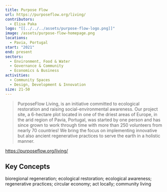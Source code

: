```yaml
---
title: Purpose Flow
url: https://purposeflow.org/living/
contributors:
  - Elisa Paka
logo: "[[../../../assets/purpose-flow-logo.png]]"
image: /assets/purpose-flow-homepage.png
locations:
  - Pavia, Portugal
start: "2021"
end: present
sectors:
  - Environment, Food & Water
  - Governance & Community
  - Economics & Business
activities:
  - Community Spaces
  - Design, Development & Innovation
size: 21-50
---
```

> PurposeFlow Living, is an initiative committed to ecological restoration and raising social-environmental awareness. Our project site, a 6-hectare plot located in one of the driest areas of Europe, in the arid region of Pavia, Portugal, was started by one person and has since grown to work through time with more than 250 volunteers from nearly 70 countries! We bring the focus on implementing innovative but also ancient regenerative practices to serve the earth in a holistic manner.

https://purposeflow.org/living/

## Key Concepts

bioregional regeneration; ecological restoration; ecological awareness; regenerative practices; circular economy; act locally; community living
